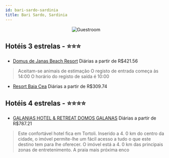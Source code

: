 ```yaml
---
id: bari-sardo-sardinia
title: Bari Sardo, Sardinia
---
```


<center><img src="https://i.travelapi.com/hotels/3000000/2010000/2009600/2009578/0e76451c_z.jpg" alt="Guestroom" /></center>


## Hotéis 3 estrelas - ⭐️⭐️⭐️

-    [Domus de Janas Beach Resort](https://www.hurb.com/hoteis/bari-sardo/domus-de-janas-beach-resort-JNP-JP01189N?cmp=18055) Diárias a partir de R$421.56
   > Aceitam-se animais de estimação    O registo de entrada começa às 14:00  O horário do registo de saída é 10:00
-    [Resort Baia Cea](https://www.hurb.com/hoteis/bari-sardo/resort-baia-cea-JNP-JP372487?cmp=18055) Diárias a partir de R$309.74
   > 

## Hotéis 4 estrelas - ⭐️⭐️⭐️⭐️

-    [GALANIAS HOTEL & RETREAT DOMOS GALANAS](https://www.hurb.com/hoteis/bari-sardo/galanias-hotel-retreat-domos-galanas-JNP-JP736697?cmp=18055) Diárias a partir de R$787.21
   > Este confortável hotel fica em Tortoli. Inserido a 4. 0 km do centro da cidade, o imóvel permite-lhe um fácil acesso a tudo o que este destino tem para lhe oferecer. O imóvel está a 4. 0 km das principais zonas de entretenimento. A praia mais próxima enco
